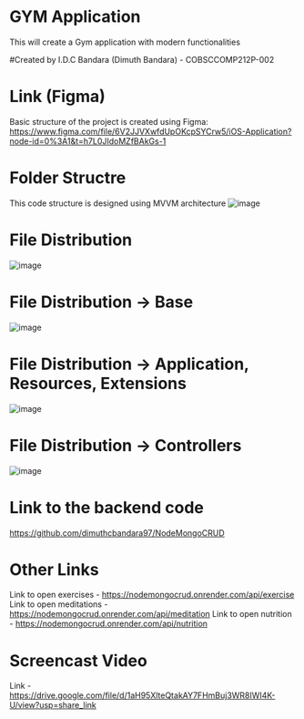 # GYM Application
This will create a Gym application with modern functionalities

#Created by
I.D.C Bandara (Dimuth Bandara) - COBSCCOMP212P-002

# Link (Figma)
Basic structure of the project is created using Figma:
https://www.figma.com/file/6V2JJVXwfdUpOKcpSYCrw5/iOS-Application?node-id=0%3A1&t=h7L0JIdoMZfBAkGs-1

# Folder Structre
This code structure is designed using MVVM architecture
![image](https://user-images.githubusercontent.com/107378946/233929906-1b813542-1445-491c-9c6b-bce231177364.png)

# File Distribution
![image](https://github.com/dimuthcbandara97/TestingDashboard/assets/107378946/94d90e7b-8365-4387-94a2-150e5fc36bf6)

# File Distribution -> Base
![image](https://github.com/dimuthcbandara97/TestingDashboard/assets/107378946/5d043393-cf98-4938-a1cf-d07f4354cadc)

# File Distribution -> Application, Resources, Extensions
![image](https://github.com/dimuthcbandara97/TestingDashboard/assets/107378946/aa9df7ff-6b48-44e6-a3b3-1e3df04201ff)

# File Distribution -> Controllers
![image](https://github.com/dimuthcbandara97/TestingDashboard/assets/107378946/70ff3b4a-03bd-4b11-ad6b-978087b8d4c4)

# Link to the backend code
https://github.com/dimuthcbandara97/NodeMongoCRUD

# Other Links
Link to open exercises - https://nodemongocrud.onrender.com/api/exercise
Link to open meditations - https://nodemongocrud.onrender.com/api/meditation
Link to open nutrition - https://nodemongocrud.onrender.com/api/nutrition

# Screencast Video
Link - https://drive.google.com/file/d/1aH95XlteQtakAY7FHmBuj3WR8IWI4K-U/view?usp=share_link  
